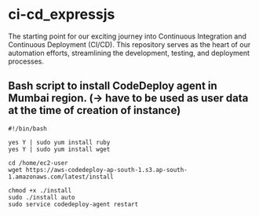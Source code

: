 # ci-cd_expressjs
The starting point for our exciting journey into Continuous Integration and Continuous Deployment (CI/CD). This repository serves as the heart of our automation efforts, streamlining the development, testing, and deployment processes.

## Bash script to install CodeDeploy agent in Mumbai region. (-> have to be used as user data at the time of creation of instance) 
```
#!/bin/bash

yes Y | sudo yum install ruby
yes Y | sudo yum install wget

cd /home/ec2-user
wget https://aws-codedeploy-ap-south-1.s3.ap-south-1.amazonaws.com/latest/install

chmod +x ./install
sudo ./install auto
sudo service codedeploy-agent restart
```